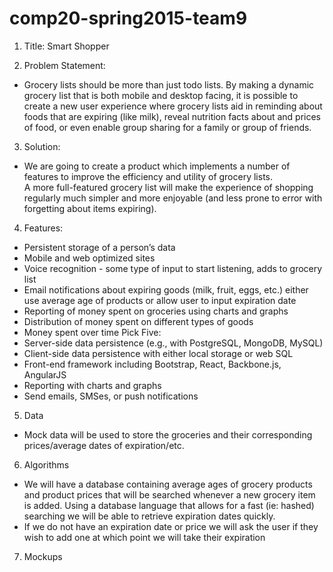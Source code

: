 # comp20-spring2015-team9
1. Title: Smart Shopper

2. Problem Statement: 
- Grocery lists should be more than just todo lists. By making a dynamic grocery 
list that is both mobile and desktop facing, it is possible to create a new user 
experience where grocery lists aid in reminding about foods that are expiring (like milk), 
reveal nutrition facts about and prices of food, or even enable group sharing for a family 
or group of friends. 

3. Solution: 
- We are going to create a product which implements a 
number of features to improve the efficiency and utility of grocery lists.  
A more full-featured grocery list will make the experience of shopping regularly 
much simpler and more enjoyable (and less prone to error with forgetting about items expiring).

4. Features: 
- Persistent storage of a person’s data
- Mobile and web optimized sites
- Voice recognition - some type of input to start listening, adds to grocery list
- Email notifications about expiring goods (milk, fruit, eggs, etc.)
  either use average age of products or allow user to input expiration date
- Reporting of money spent on groceries using charts and graphs
- Distribution of money spent on different types of goods
- Money spent over time
Pick Five:
- Server-side data persistence (e.g., with PostgreSQL, MongoDB, MySQL)
- Client-side data persistence with either local storage or web SQL
- Front-end framework including Bootstrap, React, Backbone.js, AngularJS
- Reporting with charts and graphs
- Send emails, SMSes, or push notifications
5. Data
- Mock data will be used to store the groceries and their corresponding 
prices/average dates of expiration/etc.
6. Algorithms
- We will have a database containing average ages of grocery products and 
product prices that will be searched whenever a new grocery item is added. 
Using a database language that allows for a fast (ie: hashed) searching we 
will be able to retrieve expiration dates quickly. 
- If we do not have an expiration date or price we will ask the user if 
they wish to add one at which point we will take their expiration

7. Mockups


